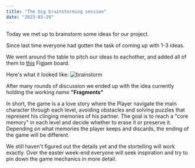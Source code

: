 ```yaml
---
title: "The big brainstorming session"
date: "2023-03-29"
---
```


Today we met up to brainstorm some ideas for our project.

Since last time everyone had gotten the task of coming up with 1-3 ideas.

We went around the table to pitch our ideas to eachother, and added all of them to [this](https://www.figma.com/file/OWmRGWgFltCkIXsW3kgzgv/computer-game-design-group-12-concept-and-planning?type=whiteboard&node-id=0-1&t=ZqB3wPzeDFBGco3P-0) Figjam board.

Here's what it looked like: ![brainstorm](/images/brainstorming.png)

After many rounds of discussion we ended up with the idea currently holding the working name **"Fragments"**

In short, the game is a a love story where the Player navigate the main character through each level, avoiding obstacles and solving puzzles that represent his clinging memories of his partner. The goal is to reach a "core memory" in each level and decide whether to erase it or preserve it. Depending on what memories the player keeps and discards, the ending of the game will be different.

We still haven't figured out the details yet and the stortelling will work exactly.
Over the easter week-end everyone will seek inspiration and try to pin down the game mechanics in more detail.
